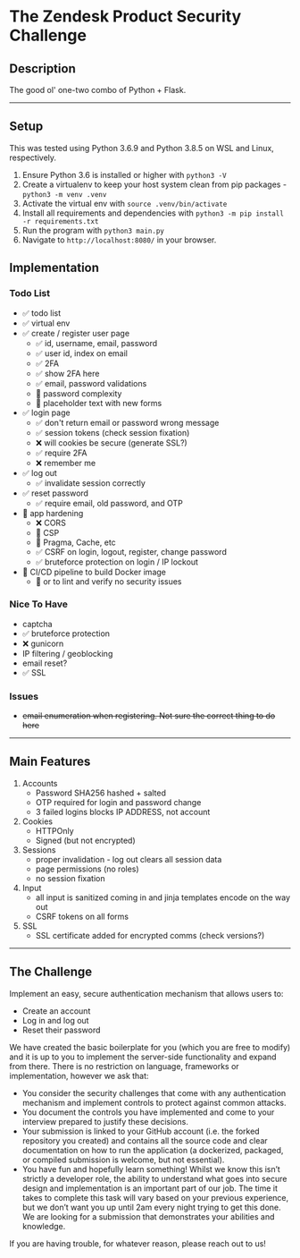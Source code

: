 # The Zendesk Product Security Challenge

## Description
The good ol' one-two combo of Python + Flask.
<hr>

## Setup

This was tested using Python 3.6.9 and Python 3.8.5 on WSL and Linux, respectively.

1. Ensure Python 3.6 is installed or higher with `python3 -V`
2. Create a virtualenv to keep your host system clean from pip packages - `python3 -m venv .venv`
3. Activate the virtual env with `source .venv/bin/activate`
4. Install all requirements and dependencies with `python3 -m pip install -r requirements.txt`
5. Run the program with `python3 main.py`
6. Navigate to `http://localhost:8080/` in your browser.

## Implementation

### Todo List
* :white_check_mark: todo list
* :white_check_mark: virtual env
* :white_check_mark: create / register user page  
    * :white_check_mark: id, username, email, password
    * :white_check_mark: user id, index on email
    * :white_check_mark: 2FA
    * :white_check_mark: show 2FA here
    * :white_check_mark: email, password validations
    * :white_square_button: password complexity
    * :white_square_button: placeholder text with new forms
* :white_check_mark: login page
    * :white_check_mark: don't return email or password wrong message
    * :white_check_mark: session tokens (check session fixation)
    * :x: will cookies be secure (generate SSL?)
    * :white_check_mark: require 2FA
    * :x: remember me
* :white_check_mark: log out
    * :white_check_mark: invalidate session correctly
* :white_check_mark: reset password
    * :white_check_mark: require email, old password, and OTP
* :white_square_button: app hardening
    * :x: CORS
    * :white_square_button: CSP
    * :white_square_button: Pragma, Cache, etc
    * :white_check_mark: CSRF on login, logout, register, change password
    * :white_check_mark: bruteforce protection on login / IP lockout
* :white_square_button: CI/CD pipeline to build Docker image
    * :white_square_button: or to lint and verify no security issues

### Nice To Have  
* captcha 
* :white_check_mark: bruteforce protection
* :x: gunicorn
* IP filtering / geoblocking
* email reset?
* :white_check_mark: SSL 

### Issues 
* ~~email enumeration when registering. Not sure the correct thing to do here~~

<hr>

## Main Features

1. Accounts
    * Password SHA256 hashed + salted
    * OTP required for login and password change
    * 3 failed logins blocks IP ADDRESS, not account 
2. Cookies
    * HTTPOnly
    * Signed (but not encrypted)
3. Sessions
    * proper invalidation - log out clears all session data
    * page permissions (no roles)
    * no session fixation 
4. Input
    * all input is sanitized coming in and jinja templates encode on the way out
    * CSRF tokens on all forms  
5. SSL
    * SSL certificate added for encrypted comms (check versions?)


<hr>

## The Challenge

Implement an easy, secure authentication mechanism that allows users to:
- Create an account
- Log in and log out
- Reset their password

We have created the basic boilerplate for you (which you are free to modify) and it is up to you to implement the server-side functionality and expand from there. There is no restriction on language, frameworks or implementation, however we ask that: 
- You consider the security challenges that come with any authentication mechanism and implement controls to protect against common attacks.
- You document the controls you have implemented and come to your interview prepared to justify these decisions.
- Your submission is linked to your GitHub account (i.e. the forked repository you created) and contains all the source code and clear documentation on how to run the application (a dockerized, packaged, or compiled submission is welcome, but not essential). 
- You have fun and hopefully learn something! Whilst we know this isn’t strictly a developer role, the ability to understand what goes into secure design and implementation is an important part of our job. The time it takes to complete this task will vary based on your previous experience, but we don’t want you up until 2am every night trying to get this done. We are looking for a submission that demonstrates your abilities and knowledge.
 
If you are having trouble, for whatever reason, please reach out to us! 

